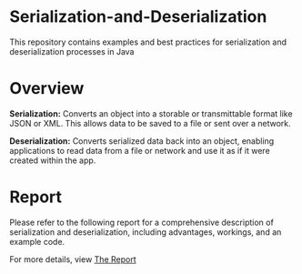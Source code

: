 # Serialization-and-Deserialization
This repository contains examples and best practices for serialization and deserialization processes in Java

# Overview
**Serialization:** Converts an object into a storable or transmittable format like JSON or XML. This allows data to be saved to a file or sent over a network.  

**Deserialization:** Converts serialized data back into an object, enabling applications to read data from a file or network and use it as if it were created within the app.

# Report
Please refer to the following report for a comprehensive description of serialization and deserialization, including advantages, workings, and an example code.

For more details, view [The Report](https://docs.google.com/document/d/1P5_uqI4I93mPdMq0SzFKHr8-DAQw6Mx-CEv-Ja96Zj8/edit?usp=sharing)
